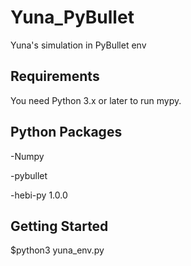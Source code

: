 # Yuna_PyBullet
Yuna's simulation in PyBullet env



Requirements
------------

You need Python 3.x or later to run mypy.  


## Python Packages
-Numpy

-pybullet


-hebi-py 1.0.0



Getting Started
-----

$python3 yuna_env.py
